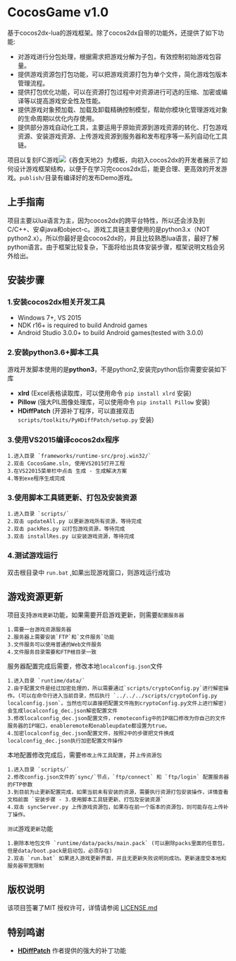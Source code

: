 # CocosGame v1.0
基于cocos2dx-lua的游戏框架。除了cocos2dx自带的功能外，还提供了如下功能:

* 对游戏进行分包处理，根据需求把游戏分解为子包，有效控制初始游戏包容量。
* 提供游戏资源包打包功能，可以把游戏资源打包为单个文件，简化游戏包版本管理流程。
* 提供打包优化功能，可以在资源打包过程中对资源进行可选的压缩、加密或编译等以提高游戏安全性及性能。
* 提供游戏对象预加载、加载及卸载精确控制模型，帮助你模块化管理游戏对象的生命周期以优化内存使用。
* 提供部分游戏自动化工具，主要运用于原始资源到游戏资源的转化、打包游戏资源、安装游戏资源、上传游戏资源到服务器和发布程序等一系列自动化工具链。

项目以复刻FC游戏![](https://raw.githubusercontent.com/lujun495904500/CocosGame/master/game/boot/res/boot/graphics/images/gameicon.png)《吞食天地2》为模板，向初入cocos2dx的开发者展示了如何设计游戏框架结构，以便于在学习完cocos2dx后，能更合理、更高效的开发游戏。`publish/`目录有编译好的发布Demo游戏。

## 上手指南
项目主要以lua语言为主，因为cocos2dx的跨平台特性，所以还会涉及到C/C++、安卓java和object-c。游戏工具链主要使用的是python3.x（NOT python2.x）。所以你最好是会cocos2dx的，并且比较熟悉lua语言，最好了解python语言。由于框架比较复杂，下面将给出具体安装步骤，框架说明文档会另外给出。

## 安装步骤

### 1.安装cocos2dx相关开发工具
* Windows 7+, VS 2015
* NDK r16+ is required to build Android games
* Android Studio 3.0.0+ to build Android games(tested with 3.0.0)

### 2.安装python3.6+脚本工具
游戏开发脚本使用的是**python3**，不是python2,安装完python后你需要安装如下库
* **xlrd** (Excel表格读取库，可以使用命令 `pip install xlrd` 安装)
* **Pillow** (强大PIL图像处理库，可以使用命令 `pip install Pillow` 安装)
* **HDiffPatch** (开源补丁程序，可以直接双击 `scripts/toolkits/PyHDiffPatch/setup.py` 安装)
  
### 3.使用VS2015编译cocos2dx程序
    1.进入目录 `frameworks/runtime-src/proj.win32/`
    2.双击 CocosGame.sln, 使用VS2015打开工程
    3.在VS22015菜单栏中点击 生成 - 生成解决方案
    4.等到exe程序生成完成

### 3.使用脚本工具链更新、打包及安装资源
    1.进入目录 `scripts/`
    2.双击 updateAll.py 以更新游戏所有资源，等待完成
    2.双击 packRes.py 以打包游戏资源，等待完成
    3.双击 installRes.py 以安装游戏资源，等待完成

### 4.测试游戏运行
双击根目录中 `run.bat` ,如果出现游戏窗口，则游戏运行成功

## 游戏资源更新
项目支持`游戏更新`功能，如果需要开启游戏更新，则需要`配置服务器`
    
    1.需要一台游戏资源服务器
    2.服务器上需要安装`FTP`和`文件服务`功能
    3.文件服务可以使用普通的Web文件服务
    4.文件服务目录需要和FTP根目录一致

服务器配置完成后需要，修改本地`localconfig.json`文件

    1.进入目录 `runtime/data/`
    2.由于配置文件是经过加密处理的，所以需要通过`scripts/cryptoConfig.py`进行解密操作。(可以在命令行进入当前目录，然后执行 `../../../scripts/cryptoConfig.py localconfig.json`。当然也可以直接把配置文件拖到cryptoConfig.py文件上进行解密)会生成localconfig_dec.json解密配置文件
    3.修改localconfig_dec.json配置文件，remoteconfig中的IP端口修改为你自己的文件服务器的IP端口，enableremote和enableupdate都设置为true。
    4.加密localconfig_dec.json配置文件，按照2中的步骤把文件换成localconfig_dec.json执行加密配置文件操作

本地配置修改完成后，需要`修改上传工具配置`，并`上传资源包`

    1.进入目录 `scripts/`
    2.修改config.json文件的`sync/`节点，`ftp/connect` 和 `ftp/login` 配置服务器的FTP参数
    3.到目前为止更新配置完成，如果当前未有安装的资源，需要执行资源打包安装操作，详情查看文档前面 `安装步骤 - 3.使用脚本工具链更新、打包及安装资源`
    4.双击 syncServer.py 上传游戏资源包，如果存在前一个版本的资源包，则可能存在上传补丁操作。

`测试`游戏`更新`功能

    1.删除本地包文件 `runtime/data/packs/main.pack` (可以删除packs里面的任意包，但是data/boot.pack是启动包，必须存在)
    2.双击 `run.bat` 如果进入游戏更新界面，并且无更新失败说明则成功。更新速度受本地和服务器带宽限制

## 版权说明
该项目签署了MIT 授权许可，详情请参阅 [LICENSE.md](https://github.com/lujun495904500/CocosGame/blob/master/LICENSE "版权许可")

## 特别鸣谢
* [**HDiffPatch**](https://github.com/sisong/HDiffPatch "开源补丁库") 作者提供的强大的补丁功能

